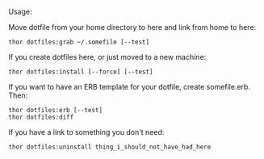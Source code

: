 Usage:

Move dotfile from your home directory to here and link from home to here:

    thor dotfiles:grab ~/.somefile [--test]

If you create dotfiles here, or just moved to a new machine:

    thor dotfiles:install [--force] [--test]

If you want to have an ERB template for your dotfile, create somefile.erb.
Then:

    thor dotfiles:erb [--test]
    thor dotfiles:diff

If you have a link to something you don't need:

    thor dotfiles:uninstall thing_i_should_not_have_had_here
